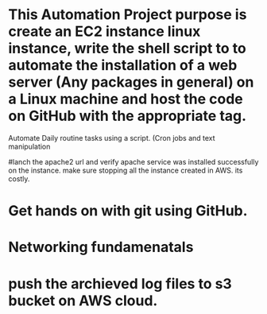 # This Automation Project purpose is create an EC2 instance linux instance, write the shell script to to automate the installation of a web server (Any packages in general) on a Linux machine and host the code on GitHub with the appropriate tag.
Automate Daily routine tasks using a script. (Cron jobs and text manipulation

#lanch the apache2 url and verify apache service was installed successfully on the instance. make sure stopping all the instance created in AWS. its costly. 

# Get hands on with git using GitHub. 
# Networking fundamenatals
# push the archieved log files to s3 bucket on AWS cloud. 
